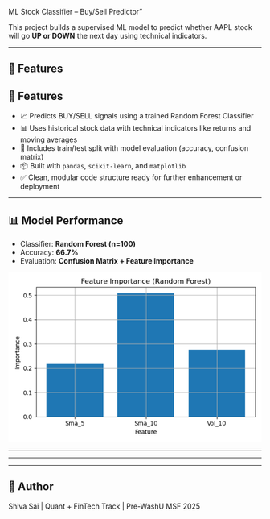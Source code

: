 ML Stock Classifier – Buy/Sell Predictor”

This project builds a supervised ML model to predict whether AAPL stock will go **UP or DOWN** the next day using technical indicators.

---

## 🧠 Features

## 🚀 Features

- 📈 Predicts BUY/SELL signals using a trained Random Forest Classifier
- 📊 Uses historical stock data with technical indicators like returns and moving averages
- 🧠 Includes train/test split with model evaluation (accuracy, confusion matrix)
- 📦 Built with `pandas`, `scikit-learn`, and `matplotlib`
- ✅ Clean, modular code structure ready for further enhancement or deployment

---

## 📊 Model Performance

- Classifier: **Random Forest (n=100)**
- Accuracy: **66.7%**
- Evaluation: **Confusion Matrix + Feature Importance**

![Feature Importance](importance_plot.png)

---
---
---

## 🧾 Author

Shiva Sai | Quant + FinTech Track | Pre-WashU MSF 2025
